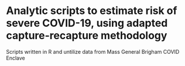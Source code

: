 # Analytic scripts to estimate risk of severe COVID-19, using adapted capture-recapture methodology 
Scripts written in R and untilize data from Mass General Brigham COVID Enclave
